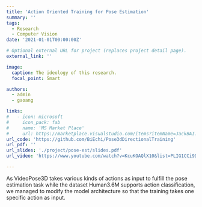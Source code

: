```yaml
---
title: 'Action Oriented Training for Pose Estimation'
summary: ''
tags:
  - Research
  - Computer Vision
date: '2021-01-01T00:00:00Z'

# Optional external URL for project (replaces project detail page).
external_link: ''

image:
  caption: The ideology of this research.
  focal_point: Smart

authors:
  - admin
  - gaoang

links:
#   - icon: microsoft
#     icon_pack: fab
#     name: 'MS Market Place'
#     url: https://marketplace.visualstudio.com/items?itemName=JackBAI.at-t-i386-ia32-uiuc-ece391-highlighting
url_code: 'https://github.com/BiEchi/Pose3dDirectionalTraining'
url_pdf: ''
url_slides: './project/pose-est/slides.pdf'
url_video: 'https://www.youtube.com/watch?v=KcuKOAQlX10&list=PLIG1CCi9Dz9JqqqHA3FsBplnMXjLNWNk7&index=6&t=257s'

---
```


As VideoPose3D takes various kinds of actions as input to fulfill the pose estimation task while the dataset Human3.6M supports action classification, we managed to modify the model architecture so that the training takes one specific action as input.

